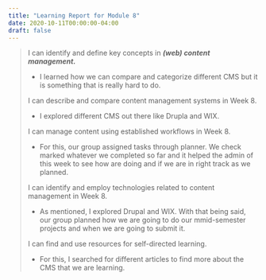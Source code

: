 ```yaml
---
title: "Learning Report for Module 8"
date: 2020-10-11T00:00:00-04:00
draft: false
---
```

 > 
 >  I can identify and define key concepts in ***(web) content management.*** 
 > * I learned how we can compare and categorize different CMS but it is something that is really hard to do. 
 >
 >  I can describe and compare content management systems in Week 8. 
 > * I explored different CMS out there like Drupla and WIX. 
 >
 > I can manage content using established workflows in Week 8. 
 > * For this, our group assigned tasks through planner. We check marked whatever we completed so far and it helped the admin of this week to see how are doing and if we are in right track as we planned.
 >
 > I can identify and employ technologies related to content management in Week 8.
 > * As mentioned, I explored Drupal and WIX. With that being said, our group planned how we are going to do our mmid-semester projects and when we are going to submit it.
 >
 >  I can find and use resources for self-directed learning. 
 > * For this, I searched for different articles to find more about the CMS that we are learning.
